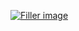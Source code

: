 <a href="https://josepvidal.dev" target="_blank"><img align='center' alt="Filler image" src="https://i.imgur.com/xEDm722.jpg" /></a>
